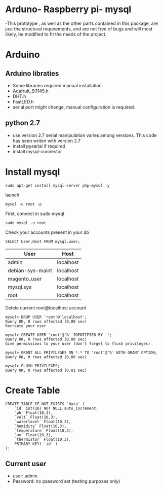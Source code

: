 # Arduno- Raspberry pi- mysql

-This prototype , as well as the other parts contained in this package, are  just the structural requirements, and are not free of bugs and 
will most likely, be modified to fit the needs of the project.

#  Arduino

## Arduino libraties 
- Some libraries required manual installation. 
- Adafruit_SI1145.h
- DHT.h
- FastLED.h
- serial port might change, manual configuration is required.

## python 2.7
- use version 2.7  serial manipulation varies among versions. This code has been writen with version 2.7
- install pyserial if required 
- install mysql-connector
# Install mysql
```
sudo apt-get install mysql-server php-mysql -y
````
launch
```
mysql -u root -p
```
First, connect in sudo mysql
```
sudo mysql -u root
```
Check your accounts present in your db
```
SELECT User,Host FROM mysql.user;
```
| User             | Host      |
------------------|-----------
| admin            | localhost |
| debian-sys-maint | localhost |
| magento_user     | localhost |
| mysql.sys        | localhost |
| root             | localhost |

Delete current root@localhost account
```mysql
mysql> DROP USER 'root'@'localhost';
Query OK, 0 rows affected (0,00 sec)
Recreate your user
```
```mysql
mysql> CREATE USER 'root'@'%' IDENTIFIED BY '';
Query OK, 0 rows affected (0,00 sec)
Give permissions to your user (don't forget to flush privileges)
```
```mysql
mysql> GRANT ALL PRIVILEGES ON *.* TO 'root'@'%' WITH GRANT OPTION;
Query OK, 0 rows affected (0,00 sec)
```
```mysql
mysql> FLUSH PRIVILEGES;
Query OK, 0 rows affected (0,01 sec)
```

# Create Table

``` mysql
CREATE TABLE IF NOT EXISTS `data` (
	`id` int(10) NOT NULL auto_increment,
	`ph` Float(10,3),
	`volt` Float(10,3),
	`waterlevel` Float(10,3),
	`humidity` Float(10,3),
	`temperature` Float(10,3),
	`uv` Float(10,3),
	`thermistor` Float(10,3),
	PRIMARY KEY( `id` )
):
```


## Current user
- user: admin
- Password: no password set (testing purposes only)



